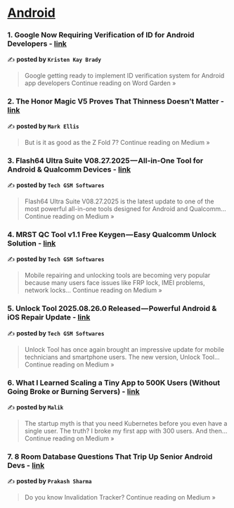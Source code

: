 
<h1><a href=https://medium.com/tag/android/recommended target="_blank" rel="noopener noreferrer">Android</a></h1>
<h3>1. Google Now Requiring Verification of ID for Android Developers - <a href="https://medium.com/word-garden/google-now-requiring-verification-of-id-for-android-developers-d2c3cde2fd02?source=rss------android-5" target="_blank" rel="noopener noreferrer">link</a></h3>

✍️ **posted by `Kristen Kay Brady`**

<blockquote>Google getting ready to implement ID verification system for Android app developers
Continue reading on Word Garden »</blockquote>

<h3>2. The Honor Magic V5 Proves That Thinness Doesn’t Matter - <a href="https://markellisreviews.medium.com/the-honor-magic-v5-proves-that-thinness-doesnt-matter-2386a960c609?source=rss------android-5" target="_blank" rel="noopener noreferrer">link</a></h3>

✍️ **posted by `Mark Ellis`**

<blockquote>But is it as good as the Z Fold 7?
Continue reading on Medium »</blockquote>

<h3>3. Flash64 Ultra Suite V08.27.2025 — All-in-One Tool for Android & Qualcomm Devices - <a href="https://medium.com/@fullygamingupdate/flash64-ultra-suite-v08-27-2025-all-in-one-tool-for-android-qualcomm-devices-9dae77d1a607?source=rss------android-5" target="_blank" rel="noopener noreferrer">link</a></h3>

✍️ **posted by `Tech GSM Softwares`**

<blockquote>Flash64 Ultra Suite V08.27.2025 is the latest update to one of the most powerful all-in-one tools designed for Android and Qualcomm…
Continue reading on Medium »</blockquote>

<h3>4. MRST QC Tool v1.1 Free Keygen — Easy Qualcomm Unlock Solution - <a href="https://medium.com/@fullygamingupdate/mrst-qc-tool-v1-1-free-keygen-easy-qualcomm-unlock-solution-7000bd8a6155?source=rss------android-5" target="_blank" rel="noopener noreferrer">link</a></h3>

✍️ **posted by `Tech GSM Softwares`**

<blockquote>Mobile repairing and unlocking tools are becoming very popular because many users face issues like FRP lock, IMEI problems, network locks…
Continue reading on Medium »</blockquote>

<h3>5. Unlock Tool 2025.08.26.0 Released — Powerful Android & iOS Repair Update - <a href="https://medium.com/@fullygamingupdate/unlock-tool-2025-08-26-0-released-powerful-android-ios-repair-update-4208608ca0e8?source=rss------android-5" target="_blank" rel="noopener noreferrer">link</a></h3>

✍️ **posted by `Tech GSM Softwares`**

<blockquote>Unlock Tool has once again brought an impressive update for mobile technicians and smartphone users. The new version, Unlock Tool…
Continue reading on Medium »</blockquote>

<h3>6. What I Learned Scaling a Tiny App to 500K Users (Without Going Broke or Burning Servers) - <a href="https://medium.com/@taimourhassan/what-i-learned-scaling-a-tiny-app-to-500k-users-without-going-broke-or-burning-servers-4ff0a9210635?source=rss------android-5" target="_blank" rel="noopener noreferrer">link</a></h3>

✍️ **posted by `Malik`**

<blockquote>The startup myth is that you need Kubernetes before you even have a single user. The truth? I broke my first app with 300 users. And then…
Continue reading on Medium »</blockquote>

<h3>7. 8 Room Database Questions That Trip Up Senior Android Devs - <a href="https://trricho.medium.com/8-room-database-questions-that-trip-up-senior-android-devs-c103205d45a8?source=rss------android-5" target="_blank" rel="noopener noreferrer">link</a></h3>

✍️ **posted by `Prakash Sharma`**

<blockquote>Do you know Invalidation Tracker?
Continue reading on Medium »</blockquote>

